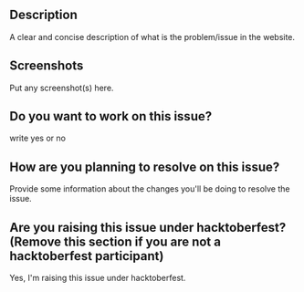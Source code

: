 
## Description
A clear and concise description of what is the problem/issue in the website.

## Screenshots
Put any screenshot(s) here.

## Do you want to work on this issue?
write yes or no

## How are you planning to resolve on this issue?
Provide some information about the changes you'll be doing to resolve the issue.

## Are you raising this issue under hacktoberfest? (Remove this section if you are not a hacktoberfest participant)
Yes, I'm raising this issue under hacktoberfest.
